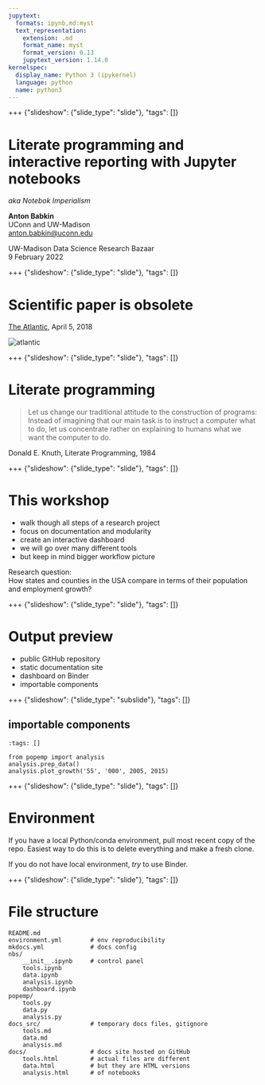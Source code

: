 ```yaml
---
jupytext:
  formats: ipynb,md:myst
  text_representation:
    extension: .md
    format_name: myst
    format_version: 0.13
    jupytext_version: 1.14.0
kernelspec:
  display_name: Python 3 (ipykernel)
  language: python
  name: python3
---
```


+++ {"slideshow": {"slide_type": "slide"}, "tags": []}

# Literate programming and interactive reporting with Jupyter notebooks
*aka Notebok Imperialism*

**Anton Babkin**  
UConn and UW-Madison  
anton.babkin@uconn.edu

UW-Madison Data Science Research Bazaar  
9 February 2022

+++ {"slideshow": {"slide_type": "slide"}, "tags": []}

# Scientific paper is obsolete
[The Atlantic](https://www.theatlantic.com/science/archive/2018/04/the-scientific-paper-is-obsolete/556676/), April 5, 2018

![atlantic](https://cdn.theatlantic.com/assets/media/img/mt/2018/04/FlameNew_1/facebook.gif)

+++ {"slideshow": {"slide_type": "slide"}, "tags": []}

# Literate programming

> Let us change our traditional attitude to the construction of programs: Instead of imagining that our main task is to instruct a computer what to do, let us concentrate rather on explaining to humans what we want the computer to do.

Donald E. Knuth, Literate Programming, 1984

+++ {"slideshow": {"slide_type": "slide"}, "tags": []}

# This workshop

- walk though all steps of a research project
- focus on documentation and modularity
- create an interactive dashboard
- we will go over many different tools
- but keep in mind bigger workflow picture

Research question:  
How states and counties in the USA compare in terms of their population and employment growth?

+++ {"slideshow": {"slide_type": "slide"}, "tags": []}

# Output preview

- public GitHub repository
- static documentation site
- dashboard on Binder
- importable components

+++ {"slideshow": {"slide_type": "subslide"}, "tags": []}

## importable components

```{code-cell} ipython3
:tags: []

from popemp import analysis
analysis.prep_data()
analysis.plot_growth('55', '000', 2005, 2015)
```

+++ {"slideshow": {"slide_type": "slide"}, "tags": []}

# Environment

If you have a local Python/conda environment, pull most recent copy of the repo. Easiest way to do this is to delete everything and make a fresh clone.

If you do not have local environment, *try* to use Binder.

+++ {"slideshow": {"slide_type": "slide"}, "tags": []}

# File structure

```
README.md
environment.yml        # env reproducibility
mkdocs.yml             # docs config
nbs/
    __init__.ipynb     # control panel
    tools.ipynb
    data.ipynb
    analysis.ipynb
    dashboard.ipynb
popemp/
    tools.py
    data.py
    analysis.py
docs_src/              # temporary docs files, gitignore
    tools.md
    data.md
    analysis.md
docs/                  # docs site hosted on GitHub
    tools.html         # actual files are different
    data.html          # but they are HTML versions
    analysis.html      # of notebooks
```
